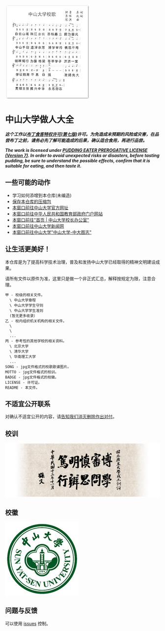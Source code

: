 ![](SONG)

中山大学做人大全
=============

***这个工作以[布丁食客特权许可(第七版)](./LICENSE)许可。为免造成未预期的风险或灾害，在品尝布丁之前，请务必先了解可能造成的后果，确认适合食用，再进行品尝。***

***The work is licensed under [PUDDING EATER PREROGATIVE LICENSE (Version 7)](./LICENSE). In order to avoid unexpected risks or disasters, before tasting pudding, be sure to understand the possible effects, confirm that it is suitable for eating, and then taste it.***

一些可能的动作
------------

  * 学习如何添增到本仓库(未编造)
  * [保存本仓库的压缩包](https://github.com/sysu/sysuguiding/archive/master.zip)
  * [本窗口前往中山大学官方网址](http://www.sysu.edu.cn)
  * [本窗口前往中华人民共和国教育部政府门户网站](http://www.moe.gov.cn/)
  * [本窗口前往"首页 | 中山大学校长办公室"](http://poffice.sysu.edu.cn/)
  * [本窗口前往中山大学新闻网](http://news2.sysu.edu.cn/index.htm)
  * [本窗口前往中山大学"中山大学-中大图志"](http://www.sysu.edu.cn/2012/cn/zdgk/zdgk08/index.htm)

让生活更美好！
-----------

本仓库是为了提高科学技术治理，普及和发扬中山大学已经取得的精神文明建设成果。

请所有文件以原件为准，这里只是做一个非正式汇总，解释按规定为限，注意合理。

```
甲 - 校级的相关文件。
  \ 中山大学章程
  \ 中山大学学生守则
  \ 中山大学学生准则
  (暂无更多收录）
乙 - 校内组织机关机构的相关文件。
  \ 
  \ 
  ... 
丙 - 参考性的其他学校的相关资料。
  \ 北京大学
  \ 清华大学
  \ 华南理工大学
  ...
SONG - jpg文件格式的校歌歌谱图片。
MOTTO - jpg文件格式的校训。
BADGE - jpg文件格式的校徽。
LICENSE - 许可证。
README - 本文件。
```

不适宜公开联系
------------

对确认不适宜公开的内容，请[告知我们消灭删除作出对付](https://github.com/sysu/sysuguiding/issues/new)。

校训
----

![](MOTTO)

校徽
-----

![](BADGE)

问题与反馈
--------

可以使用 [issues](https://github.com/sysu/sysuguiding/issues) 控制。

